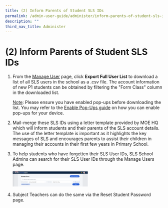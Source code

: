 ```yaml
---
title: (2) Inform Parents of Student SLS IDs
permalink: /admin-user-guide/administer/inform-parents-of-student-sls-ids/
description: ""
third_nav_title: Administer
---
```

<h1 id="-2-inform-parents-of-student-sls-ids">(2) Inform Parents of Student SLS IDs</h1>
<ol><li>From the <a target="_blank" href="/admin-user-guide/administer/about-manage-users/">Manage User</a> page, click <strong>Export Full User List</strong> to download a list of all SLS users in the school as a .csv file. The account information of new P1 students can be obtained by filtering the "Form Class" column in the downloaded list.</li>
<p><u>Note</u>: Please ensure you have enabled pop-ups before downloading the list. You may refer to the <a target="_blank" href="/files/Userguide/Useful%20Resources/e-assessment-guide-for-SLS.pdf">Enable Pop-Ups guide</a> on how you can enable pop-ups for your device.</p>
<li>Mail-merge these SLS IDs using a letter template provided by MOE HQ which will inform students and their parents of the SLS account details. The use of the letter template is important as it highlights the key messages of SLS and encourages parents to assist their children in managing their accounts in their first few years in Primary School.</li>
<li><p>To help students who have forgetten their SLS User IDs, SLS School Admins can search for their SLS User IDs through the Manage Users page.</p>
<p><img style="width: 50%;" src="/images/5Admin/A-ManageUser.png"></p>
</li>
<li><p>Subject Teachers can do the same via the Reset Student Password page.</p>
</li>
</ol>